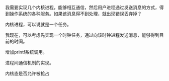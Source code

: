 我需要实现几个内核进程，能够相互通信，然后用户进程通过发送消息的方式，得到操作系统的各种服务。如果该消息得不到处理，就出现错误丢弃掉？

内核进程，可以说就是一个任务。

我现在，可以考虑先实现一个时钟任务，通过向该时钟进程发送消息，能够得到目前的时间。

增加printf系统调用。

进程间通信机制的实现。

内核态是否允许被抢占